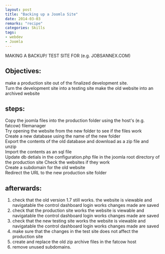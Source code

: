 ```yaml
---
layout: post
title: "Backing up a Joomla Site"
date: 2014-03-03	
remarks: "recipe"
categories: Skills
tags: 
- webdev
- Joomla
---
```




MAKING A BACKUP/ TEST SITE FOR (e.g. JOBSANNEX.COM)

## Objectives:

make a production site out of the finalized development site. 	
Turn the development site into a testing site
make the old website into an 	archived website


## steps:

Copy the joomla files into the production folder using the host's (e.g. fatcow) filemanager  
Try opening the website from the new folder to see if the files work  
Create a new database using the name of the new folder  
Export the contents of the old database and download as a zip file and unzip  
Import the contents as an sql file  
Update db detials in the configuration.php file in the joomla root directory of the production site
Check the websites if they work  
Create a subdomain for the old website  
Redirect the URL to the new production site folder



## afterwards:

1. check that the old version 1.7 still works.
the website is viewable and navigatable
the control dashboard login works
changes made are saved
2. check that the production site works
the website is viewable and navigatable
the control dashboard login works
changes made are saved
3. check that the new testing site works
the website is viewable and navigatable
the control dashboard login works
changes made are saved
4. make sure that the changes in the test site does not affect the production site
5. create and replace the old zip archive files in the fatcow host
6. remove unused subdomains.


